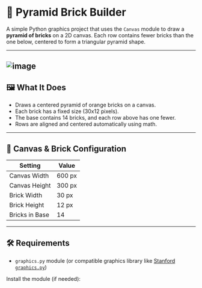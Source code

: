 # 🧱 Pyramid Brick Builder

A simple Python graphics project that uses the `Canvas` module to draw a **pyramid of bricks** on a 2D canvas. Each row contains fewer bricks than the one below, centered to form a triangular pyramid shape.

---

![image](https://github.com/user-attachments/assets/7bf04a8b-f03e-4696-bf82-0188c119a552)
---

## 🖼 What It Does

- Draws a centered pyramid of orange bricks on a canvas.
- Each brick has a fixed size (30x12 pixels).
- The base contains 14 bricks, and each row above has one fewer.
- Rows are aligned and centered automatically using math.

---

## 📐 Canvas & Brick Configuration

| Setting           | Value       |
|------------------|-------------|
| Canvas Width      | 600 px      |
| Canvas Height     | 300 px      |
| Brick Width       | 30 px       |
| Brick Height      | 12 px       |
| Bricks in Base    | 14          |

---

## 🛠 Requirements

- `graphics.py` module (or compatible graphics library like [Stanford `graphics.py`](https://web.stanford.edu/~cpiech/cs106a/python-graphics.html))

Install the module (if needed):

```bash

